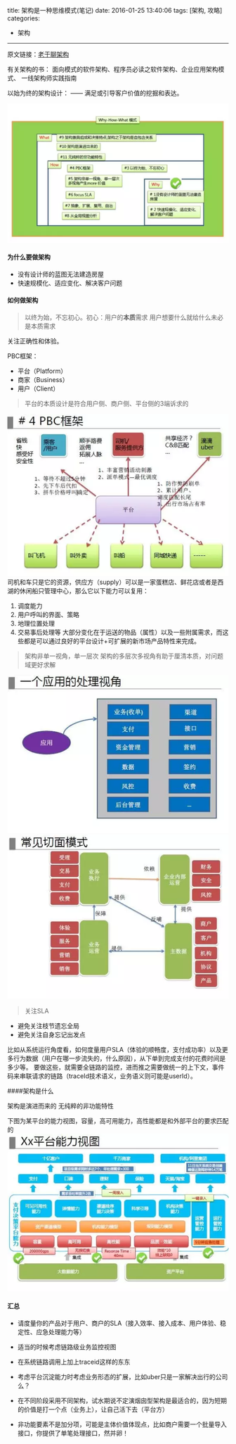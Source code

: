 title: 架构是一种思维模式(笔记)
date: 2016-01-25 13:40:06
tags: [架构, 攻略]
categories: 
- 架构
---

原文链接：[老于聊架构](http://mp.weixin.qq.com/s?__biz=MzA5Nzc4OTA1Mw==&mid=408185184&idx=1&sn=9b9c7f6015770dfe26e69a41a5876cc3&scene=0#wechat_redirect)

有关架构的书：
面向模式的软件架构、程序员必读之软件架构、企业应用架构模式、 一线架构师实践指南

以始为终的架构设计：
—— 满足或引导客户价值的挖掘和表达。

<!--more-->

![why-how-what](/img/2016-1-25-1)

#### 为什么要做架构
- 没有设计师的蓝图无法建造房屋
- 快速规模化、适应变化、解决客户问题


#### 如何做架构

>以终为始，不忘初心。初心：用户的**本质**需求
用户想要什么就给什么未必是本质需求

关注正确性和体验。

PBC框架：
- 平台（Platform）
- 商家（Business）
- 用户（Client）

>平台的本质设计是符合用户侧、商户侧、平台侧的3端诉求的

![uber](/img/2016-1-25-2)
司机和车只是它的资源，供应方（supply）可以是一家蛋糕店、鲜花店或者是西湖的休闲船只管理中心，那么它以下能力可以复用：
1. 调度能力
2. 用户呼叫的界面、策略
3. 地理位置处理
4. 交易事后处理等
大部分变化在于运送的物品（属性）以及一些附属需求，而这些都是可以通过良好的平台设计+可扩展的新市场产品特性来完成。

>架构非单一视角，单一层次
架构的多层次多视角有助于厘清本质，对问题域更好求解

![](/img/2016-1-25-3)
![](/img/2016-1-25-4)

>关注SLA

- 避免关注枝节遗忘全局
- 避免关注自身忘记出发点

比如从系统运行角度看，如何度量用户SLA（体验的顺畅度，支付成功率）以及更多行为数据（用户在哪一步流失的，什么原因），从下单到完成支付的花费时间是多少等。
要做这些，就需要全链路的监控，进而推之需要做统一的上下文，事件码来串联请求的链路（traceId技术语义，业务语义则可能是userId）。


####架构是什么

架构是演进而来的
无纯粹的非功能特性

下图为某平台的能力视图，容量，高可用能力，高性能都是和外部平台的要求匹配的
![](/img/2016-1-25-5)


#### 汇总

- 请度量你的产品对于用户、商户的SLA（接入效率、接入成本、用户体验、稳定性、应急处理能力等）

- 适当的时候考虑链路级业务监控视图

- 在系统链路调用上加上traceid这样的东东

- 考虑平台沉淀能力时考虑业务形态的扩展，比如uber只是一家解决出行的公司么？

- 在不同阶段采用不同架构，试水期说不定演烟囱型架构是最适合的，因为短期的价值是打一个点（业务上），让自己活下去（平台方）

- 非功能要素不是加分项，可能是主体价值体现点，比如商户需要一个批量导入接口，你提供了单笔处理接口，然并卵！
